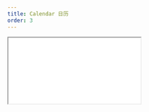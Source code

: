 ```yaml
---
title: Calendar 日历
order: 3
---
```


<Iframe src="//mc.fusion.design/demos/comp_groups/@alifd/next/calendar?theme=@alifd/theme-design-pro" />
